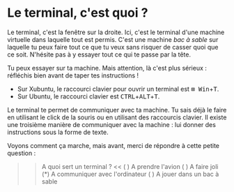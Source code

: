 # Le terminal, c'est quoi ?

Le terminal, c'est la fenêtre sur la droite. Ici, c'est le terminal d'une machine virtuelle dans laquelle tout est permis. C'est une machine *bac à sable* sur laquelle tu peux faire tout ce que tu veux sans risquer de casser quoi que ce soit. N'hésite pas à y essayer tout ce qui te passe par la tête.

Tu peux essayer sur ta machine. Mais attention, là c'est plus sérieux : réfléchis bien avant de taper tes instructions !

* Sur Xubuntu, le raccourci clavier pour ouvrir un terminal est <kbd>⊞ Win</kbd>+<kbd>T</kbd>. 
* Sur Ubuntu, le raccourci clavier est <kbd>CTRL</kbd>+<kbd>ALT</kbd>+<kbd>T</kbd>. 


Le terminal te permet de communiquer avec ta machine. Tu sais déjà le faire en utilisant le click de la souris ou en utilisant des raccourcis clavier. Il existe une troisième manière de communiquer avec la machine : lui donner des instructions sous la forme de texte.

Voyons comment ça marche, mais avant, merci de répondre à cette petite question :

>> A quoi sert un terminal ?  <<
( ) A prendre l'avion
( ) A faire joli
(*) A communiquer avec l'ordinateur
( ) A jouer dans un bac à sable

